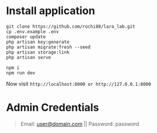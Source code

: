 # Install application
```
git clone https://github.com/rochi88/lara_lab.git
cp .env.example .env
composer update
php artisan key:generate
php artisan migrate:fresh --seed
php artisan storage:link
php artisan serve
```

```
npm i
npm run dev
```

Now visit `` http://localhost:8000 or http://127.0.0.1:8000 ``

# Admin Credentials
> Email: user@domain.com || Password: password